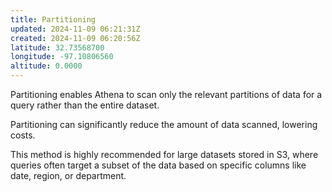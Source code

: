 ```yaml
---
title: Partitioning
updated: 2024-11-09 06:21:31Z
created: 2024-11-09 06:20:56Z
latitude: 32.73568700
longitude: -97.10806560
altitude: 0.0000
---
```


Partitioning enables Athena to scan only the relevant partitions of data for a query rather than the entire dataset.

Partitioning can significantly reduce the amount of data scanned, lowering costs.

This method is highly recommended for large datasets stored in S3, where queries often target a subset of the data based on specific columns like date, region, or department.